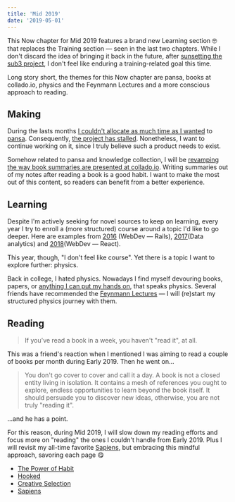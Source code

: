 ```yaml
---
title: 'Mid 2019'
date: '2019-05-01'
---
```


This Now chapter for Mid 2019 features a brand new Learning section 🤓 that replaces the Training section — seen in the last two chapters. While I don't discard the idea of bringing it back in the future, after [sunsetting the sub3 project](/blog/2019/sunsetting-sub3), I don't feel like enduring a training-related goal this time.

Long story short, the themes for this Now chapter are pansa, books at collado.io, physics and the Feynmann Lectures and a more conscious approach to reading.

## Making

During the lasts months [I couldn't allocate as much time as I wanted](/blog/2019/strong-opinions-loosely-held) to [pansa](/work/pansa). Consequently, [the project has stalled](https://github.com/MarcCollado/pansa). Nonetheless, I want to continue working on it, since I truly believe such a product needs to exist.

Somehow related to pansa and knowledge collection, I will be [revamping the way book summaries are presented at collado.io](/blog/2019/upgrading-books). Writing summaries out of my notes after reading a book is a good habit. I want to make the most out of this content, so readers can benefit from a better experience.

## Learning

Despite I'm actively seeking for novel sources to keep on learning, every year I try to enroll a (more structured) course around a topic I'd like to go deeper. Here are examples from [2016](/blog/2016/ironhack-experience) (WebDev — Rails), [2017](/blog/2018/udacity-dand)(Data analytics) and [2018](/blog/2018/udacity-rdnd)(WebDev — React).

This year, though, "I don't feel like course". Yet there is a topic I want to explore further: physics.

Back in college, I hated physics. Nowadays I find myself devouring books, papers, or [anything I can put my hands on](https://brilliant.org), that speaks physics. Several friends have recommended the [Feynmann Lectures](http://www.feynmanlectures.caltech.edu) — I will (re)start my structured physics journey with them.

## Reading

> If you've read a book in a week, you haven't "read it", at all.

This was a friend's reaction when I mentioned I was aiming to read a couple of books per month during Early 2019. Then he went on...

> You don't go cover to cover and call it a day. A book is not a closed entity living in isolation. It contains a mesh of references you ought to explore, endless opportunities to learn beyond the book itself. It should persuade you to discover new ideas, otherwise, you are not truly "reading it".

...and he has a point.

For this reason, during Mid 2019, I will slow down my reading efforts and focus more on "reading" the ones I couldn't handle from Early 2019. Plus I will revisit my all-time favorite [Sapiens](https://www.amazon.com/dp/0062316095/), but embracing this mindful approach, savoring each page 😋

- [The Power of Habit](https://www.amazon.com/dp/B006WAIV6M/)
- [Hooked](https://www.amazon.com/dp/B00NW01MKM/)
- [Creative Selection](https://www.amazon.com/dp/B079DVT6VP/)
- [Sapiens](https://www.amazon.com/dp/0062316095/)
